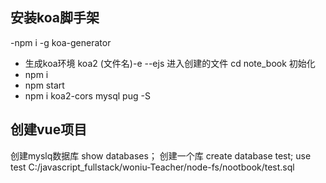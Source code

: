 ## 安装koa脚手架
-npm i -g koa-generator
- 生成koa环境
koa2 (文件名)-e --ejs
进入创建的文件
cd note_book
初始化
- npm i
- npm start
- npm i koa2-cors mysql pug -S
## 创建vue项目
创建myslq数据库
show databases；
创建一个库
create database test;
use test
C:/javascript_fullstack/woniu-Teacher/node-fs/nootbook/test.sql

